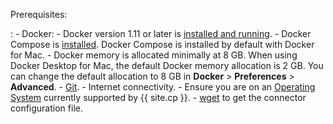 ---
---
Prerequisites:

:   -   Docker:
        -   Docker version 1.11 or later is [installed and
            running](https://docs.docker.com/engine/installation/).
        -   Docker Compose is
            [installed](https://docs.docker.com/compose/install/).
            Docker Compose is installed by default with Docker for Mac.
        -   Docker memory is allocated minimally at 8 GB. When using
            Docker Desktop for Mac, the default Docker memory allocation
            is 2 GB. You can change the default allocation to 8 GB in
            **Docker** \> **Preferences** \> **Advanced**.
    -   [Git](https://git-scm.com/downloads).
    -   Internet connectivity.
    -   Ensure you are on an [Operating
        System](https://docs.confluent.io/current/installation/versions-interoperability.html)
        currently supported by {{ site.cp }}.
    -   [wget](https://www.gnu.org/software/wget/) to get the connector
        configuration file.
